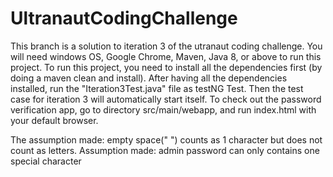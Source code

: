 # UltranautCodingChallenge
This branch is a solution to iteration 3 of the utranaut coding challenge. You will need windows OS, Google Chrome, Maven, Java 8, or above to run this project. 
To run this project, you need to install all the dependencies first (by doing a maven clean and install). After having all the dependencies installed, run the "Iteration3Test.java" file as testNG Test. Then the test case for iteration 3 will automatically start itself. 
To check out the password verification app, go to directory src/main/webapp, and run index.html with your default browser. 

The assumption made: empty space(" ") counts as 1 character but does not count as letters.
Assumption made: admin password can only contains one special character